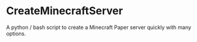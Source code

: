 # CreateMinecraftServer
A python / bash script to create a Minecraft Paper server quickly with many options.
